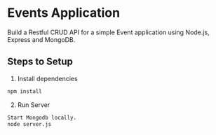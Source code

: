 # Events Application

Build a Restful CRUD API for a simple Event application using Node.js, Express and MongoDB.

## Steps to Setup

1. Install dependencies

```bash
npm install
```

2. Run Server

```bash
Start Mongodb locally.
node server.js
```
